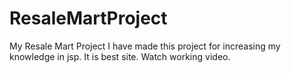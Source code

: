 # ResaleMartProject
My Resale Mart Project
I have made this project for increasing my knowledge in jsp.
It is best site. 
Watch working video.
